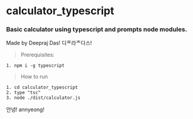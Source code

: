 # calculator_typescript
### Basic calculator using typescript and prompts node modules.
Made by Deepraj Das! 디ᄑ라ᄌ다스!
> Prerequisites:
```
1. npm i -g typescript
```
> How to run
```
1. cd calculator_typescript
2. type "tsc"
3. node ./dist/calculator.js
```
안녕! annyeong!
